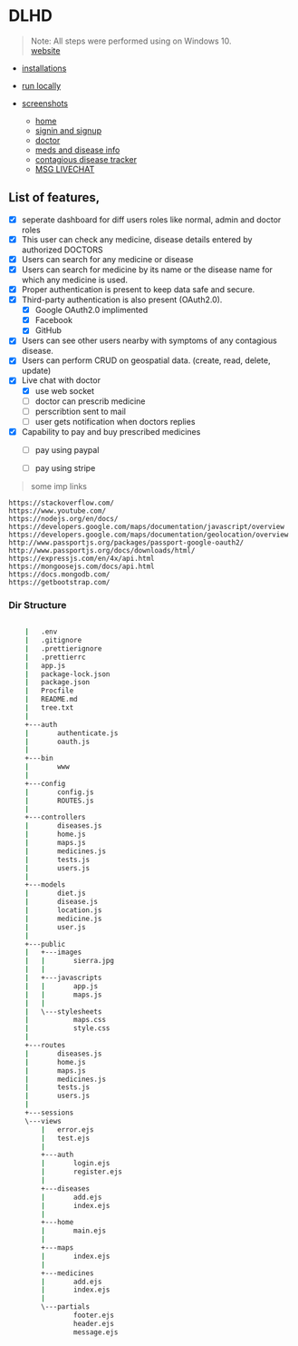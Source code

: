 # DLHD

> Note: All steps were performed using on Windows 10.  
> [website](#)

- [installations](docs/install.md)
- [run locally](docs/local.md)

- [screenshots]()
  - [home](docs/home.md)
  - [signin and signup](docs/auth.md)
  - [doctor](docs/doctor.md)
  - [meds and disease info](docs/med_dis.md)
  - [contagious disease tracker](docs/tracker.md)
  - [MSG LIVECHAT](docs/msg.md)



## List of features,

- [x] seperate dashboard for diff users roles like normal, admin and doctor roles
- [x] This user can check any medicine, disease details entered by authorized DOCTORS
- [x] Users can search for any medicine or disease
- [x] Users can search for medicine by its name or the disease name for which any medicine is used.
- [x] Proper authentication is present to keep data safe and secure.
- [x] Third-party authentication is also present (OAuth2.0).
    - [x] Google OAuth2.0 implimented
    - [x] Facebook 
    - [x] GitHub

- [x] Users can see other users nearby with symptoms of any contagious disease.
- [x] Users can perform CRUD on geospatial data. (create, read, delete, update)
- [x] Live chat with doctor
    - [x] use web socket 
    - [ ] doctor can prescrib medicine
    - [ ] perscribtion sent to mail
    - [ ] user gets notification when doctors replies 
 
- [x] Capability to pay and buy prescribed medicines
    - [ ] pay using paypal
    - [ ] pay using stripe


> some imp links

`https://stackoverflow.com/`  
`https://www.youtube.com/`  
`https://nodejs.org/en/docs/`  
`https://developers.google.com/maps/documentation/javascript/overview`  
`https://developers.google.com/maps/documentation/geolocation/overview`  
`http://www.passportjs.org/packages/passport-google-oauth2/`  
`http://www.passportjs.org/docs/downloads/html/`  
`https://expressjs.com/en/4x/api.html`  
`https://mongoosejs.com/docs/api.html`  
`https://docs.mongodb.com/`  
`https://getbootstrap.com/`  


### Dir Structure 

```bash

    |   .env
    |   .gitignore
    |   .prettierignore
    |   .prettierrc
    |   app.js
    |   package-lock.json
    |   package.json
    |   Procfile
    |   README.md
    |   tree.txt
    |   
    +---auth
    |       authenticate.js
    |       oauth.js
    |       
    +---bin
    |       www
    |       
    +---config
    |       config.js
    |       ROUTES.js
    |       
    +---controllers
    |       diseases.js
    |       home.js
    |       maps.js
    |       medicines.js
    |       tests.js
    |       users.js
    |       
    +---models
    |       diet.js
    |       disease.js
    |       location.js
    |       medicine.js
    |       user.js
    |                 
    +---public
    |   +---images
    |   |       sierra.jpg
    |   |       
    |   +---javascripts
    |   |       app.js
    |   |       maps.js
    |   |       
    |   \---stylesheets
    |           maps.css
    |           style.css
    |           
    +---routes
    |       diseases.js
    |       home.js
    |       maps.js
    |       medicines.js
    |       tests.js
    |       users.js
    |       
    +---sessions
    \---views
        |   error.ejs
        |   test.ejs
        |   
        +---auth
        |       login.ejs
        |       register.ejs
        |       
        +---diseases
        |       add.ejs
        |       index.ejs
        |       
        +---home
        |       main.ejs
        |       
        +---maps
        |       index.ejs
        |       
        +---medicines
        |       add.ejs
        |       index.ejs
        |       
        \---partials
                footer.ejs
                header.ejs
                message.ejs


```
